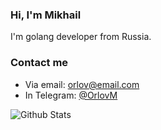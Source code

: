 ### Hi, I'm Mikhail

I'm golang developer from Russia.


### Contact me
 - Via email: [orlov@email.com](mailto:orlov@email.com)
 - In Telegram: [@OrlovM](https://t.me/OrlovM)

<a href="https://github.com/OrlovM"><img align="left" alt="Github Stats" src="https://github-readme-stats.vercel.app/api?username=OrlovM&show_icons=true&hide_border=true&include_all_commits=true&hide_title=true&hide_rank=true&theme=graywhite" /></a>
<!--
**OrlovM/OrlovM** is a ✨ _special_ ✨ repository because its `README.md` (this file) appears on your GitHub profile.

Here are some ideas to get you started:

- 🔭 I’m currently working on ...
- 🌱 I’m currently learning ...
- 👯 I’m looking to collaborate on ...
- 🤔 I’m looking for help with ...
- 💬 Ask me about ...
- 📫 How to reach me: ...
- 😄 Pronouns: ...
- ⚡ Fun fact: ...
-->
